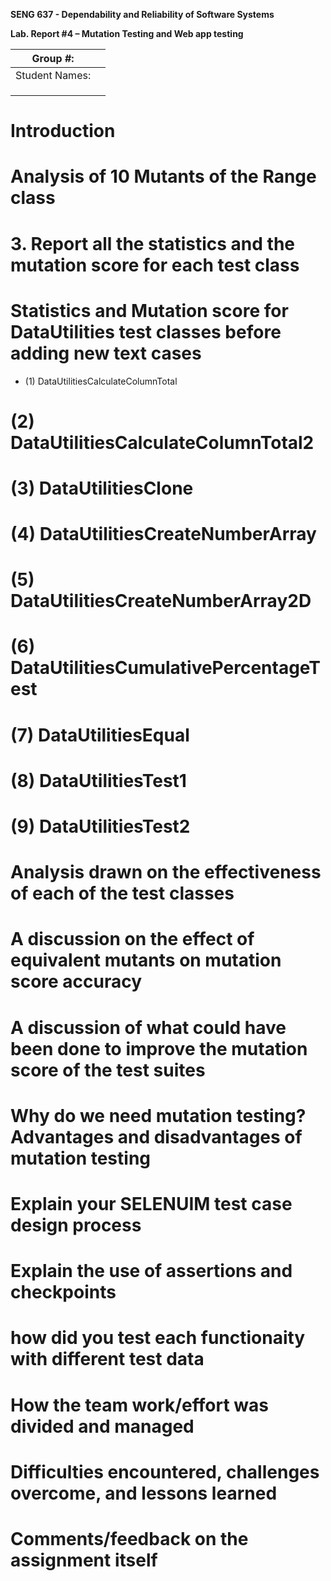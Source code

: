 **SENG 637 - Dependability and Reliability of Software Systems**

**Lab. Report \#4 – Mutation Testing and Web app testing**

| Group \#:      |     |
| -------------- | --- |
| Student Names: |     |
|                |     |
|                |     |
|                |     |

# Introduction

# Analysis of 10 Mutants of the Range class 

# 3. Report all the statistics and the mutation score for each test class

# Statistics and Mutation score for DataUtilities test classes before adding new text cases

* (1) DataUtilitiesCalculateColumnTotal

# (2) DataUtilitiesCalculateColumnTotal2

# (3) DataUtilitiesClone

# (4) DataUtilitiesCreateNumberArray

# (5) DataUtilitiesCreateNumberArray2D

# (6) DataUtilitiesCumulativePercentageTest

# (7) DataUtilitiesEqual

# (8) DataUtilitiesTest1

# (9) DataUtilitiesTest2

# Analysis drawn on the effectiveness of each of the test classes

# A discussion on the effect of equivalent mutants on mutation score accuracy

# A discussion of what could have been done to improve the mutation score of the test suites

# Why do we need mutation testing? Advantages and disadvantages of mutation testing

# Explain your SELENUIM test case design process

# Explain the use of assertions and checkpoints

# how did you test each functionaity with different test data

# How the team work/effort was divided and managed

# Difficulties encountered, challenges overcome, and lessons learned

# Comments/feedback on the assignment itself
